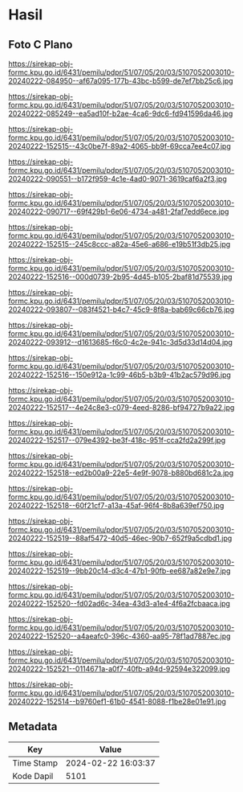# Hasil

## Foto C Plano

https://sirekap-obj-formc.kpu.go.id/6431/pemilu/pdpr/51/07/05/20/03/5107052003010-20240222-084950--af67a095-177b-43bc-b599-de7ef7bb25c6.jpg

https://sirekap-obj-formc.kpu.go.id/6431/pemilu/pdpr/51/07/05/20/03/5107052003010-20240222-085249--ea5ad10f-b2ae-4ca6-9dc6-fd941596da46.jpg

https://sirekap-obj-formc.kpu.go.id/6431/pemilu/pdpr/51/07/05/20/03/5107052003010-20240222-152515--43c0be7f-89a2-4065-bb9f-69cca7ee4c07.jpg

https://sirekap-obj-formc.kpu.go.id/6431/pemilu/pdpr/51/07/05/20/03/5107052003010-20240222-090551--b172f959-4c1e-4ad0-9071-3619caf6a2f3.jpg

https://sirekap-obj-formc.kpu.go.id/6431/pemilu/pdpr/51/07/05/20/03/5107052003010-20240222-090717--69f429b1-6e06-4734-a481-2faf7edd6ece.jpg

https://sirekap-obj-formc.kpu.go.id/6431/pemilu/pdpr/51/07/05/20/03/5107052003010-20240222-152515--245c8ccc-a82a-45e6-a686-e19b51f3db25.jpg

https://sirekap-obj-formc.kpu.go.id/6431/pemilu/pdpr/51/07/05/20/03/5107052003010-20240222-152516--000d0739-2b95-4d45-b105-2baf81d75539.jpg

https://sirekap-obj-formc.kpu.go.id/6431/pemilu/pdpr/51/07/05/20/03/5107052003010-20240222-093807--083f4521-b4c7-45c9-8f8a-bab69c66cb76.jpg

https://sirekap-obj-formc.kpu.go.id/6431/pemilu/pdpr/51/07/05/20/03/5107052003010-20240222-093912--d1613685-f6c0-4c2e-941c-3d5d33d14d04.jpg

https://sirekap-obj-formc.kpu.go.id/6431/pemilu/pdpr/51/07/05/20/03/5107052003010-20240222-152516--150e912a-1c99-46b5-b3b9-41b2ac579d96.jpg

https://sirekap-obj-formc.kpu.go.id/6431/pemilu/pdpr/51/07/05/20/03/5107052003010-20240222-152517--4e24c8e3-c079-4eed-8286-bf94727b9a22.jpg

https://sirekap-obj-formc.kpu.go.id/6431/pemilu/pdpr/51/07/05/20/03/5107052003010-20240222-152517--079e4392-be3f-418c-951f-cca2fd2a299f.jpg

https://sirekap-obj-formc.kpu.go.id/6431/pemilu/pdpr/51/07/05/20/03/5107052003010-20240222-152518--ed2b00a9-22e5-4e9f-9078-b880bd681c2a.jpg

https://sirekap-obj-formc.kpu.go.id/6431/pemilu/pdpr/51/07/05/20/03/5107052003010-20240222-152518--60f21cf7-a13a-45af-96f4-8b8a639ef750.jpg

https://sirekap-obj-formc.kpu.go.id/6431/pemilu/pdpr/51/07/05/20/03/5107052003010-20240222-152519--88af5472-40d5-46ec-90b7-652f9a5cdbd1.jpg

https://sirekap-obj-formc.kpu.go.id/6431/pemilu/pdpr/51/07/05/20/03/5107052003010-20240222-152519--9bb20c14-d3c4-47b1-90fb-ee687a82e9e7.jpg

https://sirekap-obj-formc.kpu.go.id/6431/pemilu/pdpr/51/07/05/20/03/5107052003010-20240222-152520--fd02ad6c-34ea-43d3-a1e4-4f6a2fcbaaca.jpg

https://sirekap-obj-formc.kpu.go.id/6431/pemilu/pdpr/51/07/05/20/03/5107052003010-20240222-152520--a4aeafc0-396c-4360-aa95-78f1ad7887ec.jpg

https://sirekap-obj-formc.kpu.go.id/6431/pemilu/pdpr/51/07/05/20/03/5107052003010-20240222-152521--0114671a-a0f7-40fb-a94d-92594e322099.jpg

https://sirekap-obj-formc.kpu.go.id/6431/pemilu/pdpr/51/07/05/20/03/5107052003010-20240222-152514--b9760ef1-61b0-4541-8088-f1be28e01e91.jpg


## Metadata

| Key        | Value               |
| ---------- | ------------------- |
| Time Stamp | 2024-02-22 16:03:37 |
| Kode Dapil | 5101                |



